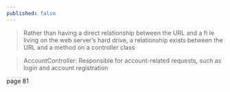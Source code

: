 ```yaml
---
published: false
---
```


> Rather than having a direct relationship between the URL and a fi le living on the web server’s hard
drive, a relationship exists between the URL and a method on a controller class

> AccountController: Responsible for account-related requests, such as login and account
registration

page 81